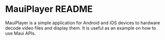MauiPlayer README
====================

MauiPlayer is a simple application for Android and iOS devices to hardware decode video files
and display them. It is useful as an example on how to use Maui APIs.
